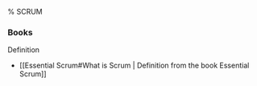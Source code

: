 % SCRUM

### Books

Definition

- [[Essential Scrum#What is Scrum | Definition from the book Essential Scrum]]